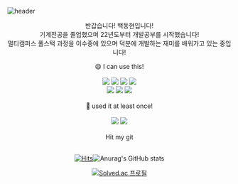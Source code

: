 ![header](https://capsule-render.vercel.app/api?type=Waving&color=auto&height=300&section=header&text=Baek's%20git&fontSize=90)

<div align="center">

  반갑습니다! 백동현입니다!<br/>
  기계전공을 졸업했으며 22년도부터 개발공부를 시작했습니다!<br/>
  멀티캠퍼스 풀스택 과정을 이수중에 있으며 덕분에 개발하는 재미를 배워가고 있는 중입니다!
  
  
  😄 I can use this! 
<br/>
<br/>
<img src="https://img.shields.io/badge/HTML-E34F26?style=flat-square&logo=HTML5&logoColor=white"/>
<img src="https://img.shields.io/badge/JAVA-00A4FF?style=flat-square&logo=java&logoColor=white"/>
<img src="https://img.shields.io/badge/JAVA SCRIPT-FFEF00?style=flat-square&logo=javascript&logoColor=black"/>
<img src="https://img.shields.io/badge/CSS-ABFF00?style=flat-square&logo=css3&logoColor=white"/>
  <br/>
<img src="https://img.shields.io/badge/SPRING-30FF00?style=flat-square&logo=spring&logoColor=white"/>
<img src="https://img.shields.io/badge/SPRINGBOOT-45BF02?style=flat-square&logo=Spring Boot&logoColor=white"/>
<img src="https://img.shields.io/badge/TOMCAT-F0E803?style=flat-square&logo=Apache Tomcat&logoColor=white"/>
<br/>
<br/>
  🌱 used it at least once!
<br/>
<br/>
<img src="https://img.shields.io/badge/NODE-97F003?style=flat-square&logo=Node.js&logoColor=white"/>
<img src="https://img.shields.io/badge/REACT-03F0E3?style=flat-square&logo=React&logoColor=white"/>  
<br/>
  Hit my git
<br/>
<br/>
  
  [![Hits](https://hits.seeyoufarm.com/api/count/incr/badge.svg?url=https%3A%2F%2Fgithub.com%2Fqorehdgus&count_bg=%2379C83D&title_bg=%23555555&icon=&icon_color=%23E7E7E7&title=hits&edge_flat=false)](https://hits.seeyoufarm.com)![Anurag's GitHub stats](https://github-readme-stats.vercel.app/api?username=qorehdgus&&show_icons=true&theme=radical)
  
  [![Solved.ac
프로필](http://mazassumnida.wtf/api/generate_badge?boj=qorehdgus2)](https://solved.ac/qorehdgus2)
</div>







<!--
**qorehdgus/qorehdgus** is a ✨ _special_ ✨ repository because its `README.md` (this file) appears on your GitHub profile.

Here are some ideas to get you started:

- 🔭 I’m currently working on ...
- 🌱 I’m currently learning ...
- 👯 I’m looking to collaborate on ...
- 🤔 I’m looking for help with ...
- 💬 Ask me about ...
- 📫 How to reach me: ...
- 😄 Pronouns: ...
- ⚡ Fun fact: ...
-->
